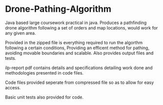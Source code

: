 # Drone-Pathing-Algorithm
Java based large coursework practical in java. 
Produces a pathfinding drone algorithm following a set of orders and map locations, would work for any given area. 


Provided in the zipped file is everything required to run the algorthm following a certain conditions,
Providing an efficent method for pathing, avoiding movable boundaries and scalable. Also provides output files and tests. 

ilp-report pdf contains details and specifications detailing work done and methodologies presented in code files. 

Code files provided seperate from compressed file so as to allow for easy access.

Basic unit tests also provided for code. 
